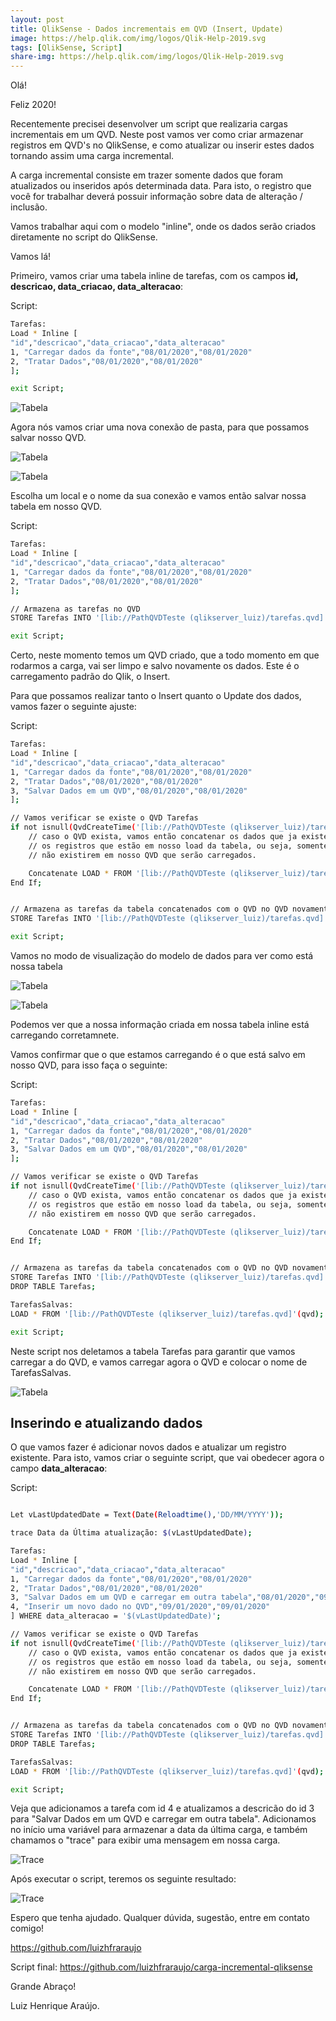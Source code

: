 ```yaml
---
layout: post
title: QlikSense - Dados incrementais em QVD (Insert, Update)
image: https://help.qlik.com/img/logos/Qlik-Help-2019.svg
tags: [QlikSense, Script]
share-img: https://help.qlik.com/img/logos/Qlik-Help-2019.svg
---
```


Olá!

Feliz 2020!

Recentemente precisei desenvolver um script que realizaria cargas incrementais em um QVD.
Neste post vamos ver como criar armazenar registros em QVD's no QlikSense, e como atualizar ou inserir estes dados tornando assim uma carga incremental.

A carga incremental consiste em trazer somente dados que foram atualizados ou inseridos após determinada data. Para isto, o registro que você for trabalhar deverá possuir informação sobre data de alteração / inclusão.

Vamos trabalhar aqui com o modelo "inline", onde os dados serão criados diretamente no script do QlikSense.

Vamos lá!

Primeiro, vamos criar uma tabela inline de tarefas, com os campos <b>id, descricao, data_criacao, data_alteracao</b>:

Script:

```bash
Tarefas:
Load * Inline [
"id","descricao","data_criacao","data_alteracao"
1, "Carregar dados da fonte","08/01/2020","08/01/2020"
2, "Tratar Dados","08/01/2020","08/01/2020"
];

exit Script;
```

![Tabela](/img/posts/2020-01-09-20.16.00.png)

Agora nós vamos criar uma nova conexão de pasta, para que possamos salvar nosso QVD.

![Tabela](/img/posts/2020-01-09-20.19.40.png)

![Tabela](/img/posts/2020-01-09-20.19.49.png)

Escolha um local e o nome da sua conexão e vamos então salvar nossa tabela em nosso QVD.

Script:

```bash
Tarefas:
Load * Inline [
"id","descricao","data_criacao","data_alteracao"
1, "Carregar dados da fonte","08/01/2020","08/01/2020"
2, "Tratar Dados","08/01/2020","08/01/2020"
];

// Armazena as tarefas no QVD
STORE Tarefas INTO '[lib://PathQVDTeste (qlikserver_luiz)/tarefas.qvd]';

exit Script;
```

Certo, neste momento temos um QVD criado, que a todo momento em que rodarmos a carga, vai ser limpo e salvo novamente os dados. Este é o carregamento padrão do Qlik, o Insert.

Para que possamos realizar tanto o Insert quanto o Update dos dados, vamos fazer o seguinte ajuste:

Script:

```bash
Tarefas:
Load * Inline [
"id","descricao","data_criacao","data_alteracao"
1, "Carregar dados da fonte","08/01/2020","08/01/2020"
2, "Tratar Dados","08/01/2020","08/01/2020"
3, "Salvar Dados em um QVD","08/01/2020","08/01/2020"
];

// Vamos verificar se existe o QVD Tarefas
if not isnull(QvdCreateTime('[lib://PathQVDTeste (qlikserver_luiz)/tarefas.qvd]')) then
    // caso o QVD exista, vamos então concatenar os dados que ja existem mas ignorando
    // os registros que estão em nosso load da tabela, ou seja, somente os ids que
    // não existirem em nosso QVD que serão carregados.

	Concatenate LOAD * FROM '[lib://PathQVDTeste (qlikserver_luiz)/tarefas.qvd]'(qvd) WHERE NOT EXISTS(id);
End If;


// Armazena as tarefas da tabela concatenados com o QVD no QVD novamente
STORE Tarefas INTO '[lib://PathQVDTeste (qlikserver_luiz)/tarefas.qvd]';

exit Script;
```

Vamos no modo de visualização do modelo de dados para ver como está nossa tabela

![Tabela](/img/posts/2020-01-09-20.39.50.png)

![Tabela](/img/posts/2020-01-09-20.39.14.png)

Podemos ver que a nossa informação criada em nossa tabela inline está carregando corretamnete.

Vamos confirmar que o que estamos carregando é o que está salvo em nosso QVD, para isso faça o seguinte:

Script:

```bash
Tarefas:
Load * Inline [
"id","descricao","data_criacao","data_alteracao"
1, "Carregar dados da fonte","08/01/2020","08/01/2020"
2, "Tratar Dados","08/01/2020","08/01/2020"
3, "Salvar Dados em um QVD","08/01/2020","08/01/2020"
];

// Vamos verificar se existe o QVD Tarefas
if not isnull(QvdCreateTime('[lib://PathQVDTeste (qlikserver_luiz)/tarefas.qvd]')) then
    // caso o QVD exista, vamos então concatenar os dados que ja existem mas ignorando
    // os registros que estão em nosso load da tabela, ou seja, somente os ids que
    // não existirem em nosso QVD que serão carregados.

	Concatenate LOAD * FROM '[lib://PathQVDTeste (qlikserver_luiz)/tarefas.qvd]'(qvd) WHERE NOT EXISTS(id);
End If;


// Armazena as tarefas da tabela concatenados com o QVD no QVD novamente
STORE Tarefas INTO '[lib://PathQVDTeste (qlikserver_luiz)/tarefas.qvd]';
DROP TABLE Tarefas;

TarefasSalvas:
LOAD * FROM '[lib://PathQVDTeste (qlikserver_luiz)/tarefas.qvd]'(qvd);

exit Script;
```

Neste script nos deletamos a tabela Tarefas para garantir que vamos carregar a do QVD, e vamos carregar agora o QVD e colocar o nome de TarefasSalvas.

![Tabela](/img/posts/2020-01-09-20.44.46.png)

<h2>Inserindo e atualizando dados</h2>

O que vamos fazer é adicionar novos dados e atualizar um registro existente.
Para isto, vamos criar o seguinte script, que vai obedecer agora o campo <b>data_alteracao</b>:

Script:

```bash

Let vLastUpdatedDate = Text(Date(Reloadtime(),'DD/MM/YYYY'));

trace Data da Última atualização: $(vLastUpdatedDate);

Tarefas:
Load * Inline [
"id","descricao","data_criacao","data_alteracao"
1, "Carregar dados da fonte","08/01/2020","08/01/2020"
2, "Tratar Dados","08/01/2020","08/01/2020"
3, "Salvar Dados em um QVD e carregar em outra tabela","08/01/2020","09/01/2020"
4, "Inserir um novo dado no QVD","09/01/2020","09/01/2020"
] WHERE data_alteracao = '$(vLastUpdatedDate)';

// Vamos verificar se existe o QVD Tarefas
if not isnull(QvdCreateTime('[lib://PathQVDTeste (qlikserver_luiz)/tarefas.qvd]')) then
    // caso o QVD exista, vamos então concatenar os dados que ja existem mas ignorando
    // os registros que estão em nosso load da tabela, ou seja, somente os ids que
    // não existirem em nosso QVD que serão carregados.

	Concatenate LOAD * FROM '[lib://PathQVDTeste (qlikserver_luiz)/tarefas.qvd]'(qvd) WHERE NOT EXISTS(id);
End If;


// Armazena as tarefas da tabela concatenados com o QVD no QVD novamente
STORE Tarefas INTO '[lib://PathQVDTeste (qlikserver_luiz)/tarefas.qvd]';
DROP TABLE Tarefas;

TarefasSalvas:
LOAD * FROM '[lib://PathQVDTeste (qlikserver_luiz)/tarefas.qvd]'(qvd);

exit Script;
```

Veja que adicionamos a tarefa com id 4 e atualizamos a descricão do id 3 para
"Salvar Dados em um QVD e carregar em outra tabela". Adicionamos no início uma variável para armazenar a data da última carga, e também chamamos o "trace" para exibir uma mensagem em nossa carga.

![Trace](/img/posts/2020-01-09-21.23.08.png)

Após executar o script, teremos os seguinte resultado:

![Trace](/img/posts/2020-01-09-21.23.34.png)

Espero que tenha ajudado. Qualquer dúvida, sugestão, entre em contato comigo!

<a href="https://github.com/luizhfraraujo">https://github.com/luizhfraraujo<a>

Script final:
<a href="https://github.com/luizhfraraujo/carga-incremental-qliksense">https://github.com/luizhfraraujo/carga-incremental-qliksense</a>

Grande Abraço!

Luiz Henrique Araújo.
